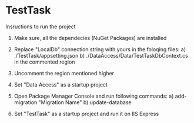 # TestTask

Insructions to run the project

1. Make sure, all the dependecies (NuGet Packages) are installed
2. Replace "LocalDb" connection string with yours in the foloqing files:
a) ./TestTask/appsetting.json
b) ./DataAccess/Data/TestTaskDbContext.cs in the commented region

3. Uncomment the region mentioned higher
4. Set "Data Access" as a startup project
5. Open Package Manager Console and run following commands:
a) add-migration "Migration Name"
b) update-database

5. Set "TestTask" as a startup project and run it on IIS Express
